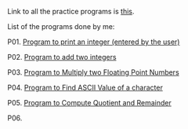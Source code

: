 Link to all the practice programs is [this](https://www.programiz.com/java-programming/examples).



List of the programs done by me:

P01. [Program to print an integer (entered by the user)](https://github.com/shrutiisharma/NAAD/blob/master/src/Streamliners/Task0/P01.java)

P02. [Program to add two integers](https://github.com/shrutiisharma/NAAD/blob/master/src/Streamliners/Task0/P02.java)

P03. [Program to Multiply two Floating Point Numbers](https://github.com/shrutiisharma/NAAD/blob/master/src/Streamliners/Task0/P03.java)

P04. [Program to Find ASCII Value of a character](https://github.com/shrutiisharma/NAAD/blob/master/src/Streamliners/Task0/P04.java)

P05. [Program to Compute Quotient and Remainder](https://github.com/shrutiisharma/NAAD/blob/master/src/Streamliners/Task0/P05.java)

P06. 


